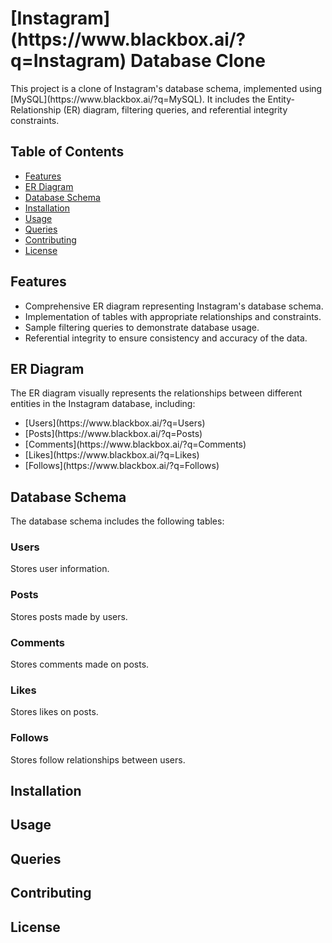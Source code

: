 <h1>[Instagram](https://www.blackbox.ai/?q=Instagram) Database Clone</h1> <p>This project is a clone of Instagram's database schema, implemented using [MySQL](https://www.blackbox.ai/?q=MySQL). It includes the Entity-Relationship (ER) diagram, filtering queries, and referential integrity constraints.</p> <h2>Table of Contents</h2> <ul> <li><a href="#features">Features</a></li> <li><a href="#er-diagram">ER Diagram</a></li> <li><a href="#database-schema">Database Schema</a></li> <li><a href="#installation">Installation</a></li> <li><a href="#usage">Usage</a></li> <li><a href="#queries">Queries</a></li> <li><a href="#contributing">Contributing</a></li> <li><a href="#license">License</a></li> </ul> <h2 id="features">Features</h2> <ul> <li>Comprehensive ER diagram representing Instagram's database schema.</li> <li>Implementation of tables with appropriate relationships and constraints.</li> <li>Sample filtering queries to demonstrate database usage.</li> <li>Referential integrity to ensure consistency and accuracy of the data.</li> </ul> <h2 id="er-diagram">ER Diagram</h2> <p>The ER diagram visually represents the relationships between different entities in the Instagram database, including:</p> <ul> <li>[Users](https://www.blackbox.ai/?q=Users)</li> <li>[Posts](https://www.blackbox.ai/?q=Posts)</li> <li>[Comments](https://www.blackbox.ai/?q=Comments)</li> <li>[Likes](https://www.blackbox.ai/?q=Likes)</li> <li>[Follows](https://www.blackbox.ai/?q=Follows)</li> </ul> <h2 id="database-schema">Database Schema</h2> <p>The database schema includes the following tables:</p> <h3>Users</h3> <p>Stores user information.</p> <h3>Posts</h3> <p>Stores posts made by users.</p> <h3>Comments</h3> <p>Stores comments made on posts.</p> <h3>Likes</h3> <p>Stores likes on posts.</p> <h3>Follows</h3> <p>Stores follow relationships between users.</p> <h2 id="installation">Installation</h2> <!-- Insert installation instructions here --> <h2 id="usage">Usage</h2> <!-- Insert usage instructions here --> <h2 id="queries">Queries</h2> <!-- Insert sample queries here --> <h2 id="contributing">Contributing</h2> <!-- Insert contributing guidelines here --> <h2 id="license">License</h2> <!-- Insert license information here -->
